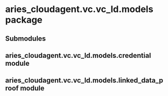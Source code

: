 # aries_cloudagent.vc.vc_ld.models package

## Submodules

## aries_cloudagent.vc.vc_ld.models.credential module

## aries_cloudagent.vc.vc_ld.models.linked_data_proof module

